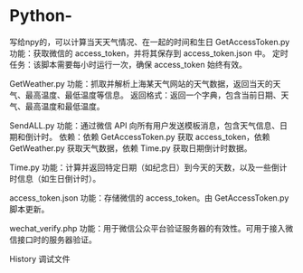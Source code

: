 # Python-
写给npy的，可以计算当天天气情况、在一起的时间和生日
GetAccessToken.py 
功能：获取微信的 access_token，并将其保存到 access_token.json 中。
定时任务：该脚本需要每小时运行一次，确保 access_token 始终有效。


GetWeather.py
功能：抓取并解析上海某天气网站的天气数据，返回当天的天气、最高温度、最低温度等信息。
返回格式：返回一个字典，包含当前日期、天气、最高温度和最低温度。

SendALL.py
功能：通过微信 API 向所有用户发送模板消息，包含天气信息、日期和倒计时。
依赖：依赖 GetAccessToken.py 获取 access_token，依赖 GetWeather.py 获取天气数据，依赖 Time.py 获取日期倒计时数据。

Time.py
功能：计算并返回特定日期（如纪念日）到今天的天数，以及一些倒计时信息（如生日倒计时）。


access_token.json
功能：存储微信的 access_token。由 GetAccessToken.py 脚本更新。

wechat_verify.php
功能：用于微信公众平台验证服务器的有效性。可用于接入微信接口时的服务器验证。

History 调试文件
